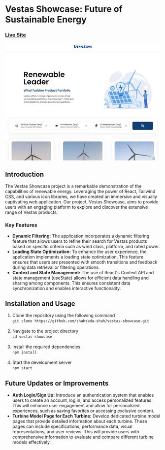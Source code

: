 # Vestas Showcase: Future of Sustainable Energy

### [Live Site](https://shahzada-shah.github.io/vestas-showcase/)
![gif-demo](https://github.com/shahzada-shah/vestas-showcase/blob/main/demo.gif)

## Introduction
The Vestas Showcase project is a remarkable demonstration of the capabilities of renewable energy. Leveraging the power of React, Tailwind CSS, and various icon libraries, we have created an immersive and visually captivating web application. Our project, Vestas Showcase, aims to provide users with an engaging platform to explore and discover the extensive range of Vestas products.

### Key Features 
* **Dynamic Filtering:** The application incorporates a dynamic filtering feature that allows users to refine their search for Vestas products based on specific criteria such as wind class, platform, and rated power.
* **Loading State Optimization:** To enhance the user experience, the application implements a loading state optimization. This feature ensures that users are presented with smooth transitions and feedback during data retrieval or filtering operations.
* **Context and State Management:** The use of React's Context API and state management (useState) allows for efficient data handling and sharing among components. This ensures consistent data synchronization and enables interactive functionality. 

## Installation and Usage
1. Clone the repository using the following command <br>
```git clone https://github.com/shahzada-shah/vestas-showcase.git``` <br><br>
2. Navigate to the project directory  <br>
```cd vestas-showcase``` <br><br>
3. Install the required dependencies <br>
```npm install``` <br><br>
4. Start the development server <br>
```npm start```

## Future Updates or Improvements
* **Auth Login/Sign Up:** Introduce an authentication system that enables users to create an account, log in, and access personalized features. This will enhance user engagement and allow for personalized experiences, such as saving favorites or accessing exclusive content.
* **Turbine Model Page for Each Turbine:** Develop dedicated turbine model pages that provide detailed information about each turbine. These pages can include specifications, performance data, visual representations, and user reviews. This will provide users with comprehensive information to evaluate and compare different turbine models effectively.

